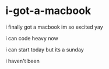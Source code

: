 # i-got-a-macbook

i finally got a macbook im so excited yay

i can code heavy now

i can start today but its a sunday

i haven't been